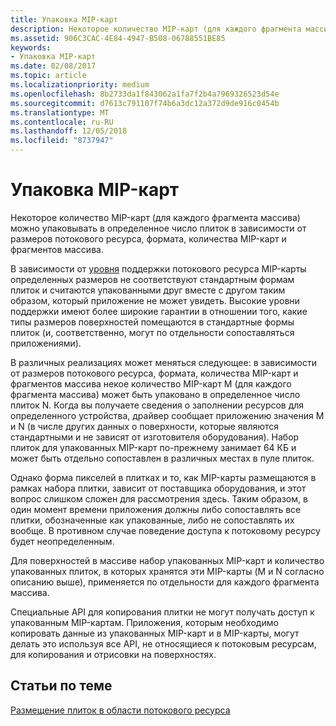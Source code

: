 ```yaml
---
title: Упаковка MIP-карт
description: Некоторое количество MIP-карт (для каждого фрагмента массива) можно упаковывать в определенное число плиток в зависимости от размеров потокового ресурса, формата, количества MIP-карт и фрагментов массива.
ms.assetid: 906C3CAC-4E84-4947-B508-06788551BE85
keywords:
- Упаковка MIP-карт
ms.date: 02/08/2017
ms.topic: article
ms.localizationpriority: medium
ms.openlocfilehash: 8b2733da1f843062a1fa7f2b4a7969326523d54e
ms.sourcegitcommit: d7613c791107f74b6a3dc12a372d9de916c0454b
ms.translationtype: MT
ms.contentlocale: ru-RU
ms.lasthandoff: 12/05/2018
ms.locfileid: "8737947"
---
```

# <a name="mipmap-packing"></a>Упаковка MIP-карт


Некоторое количество MIP-карт (для каждого фрагмента массива) можно упаковывать в определенное число плиток в зависимости от размеров потокового ресурса, формата, количества MIP-карт и фрагментов массива.

В зависимости от [уровня](streaming-resources-features-tiers.md) поддержки потокового ресурса MIP-карты определенных размеров не соответствуют стандартным формам плиток и считаются упакованными друг вместе с другом таким образом, который приложение не может увидеть. Высокие уровни поддержки имеют более широкие гарантии в отношении того, какие типы размеров поверхностей помещаются в стандартные формы плиток (и, соответственно, могут по отдельности сопоставляться приложениями).

В различных реализациях может меняться следующее: в зависимости от размеров потокового ресурса, формата, количества MIP-карт и фрагментов массива некое количество MIP-карт M (для каждого фрагмента массива) может быть упаковано в определенное число плиток N. Когда вы получаете сведения о заполнении ресурсов для определенного устройства, драйвер сообщает приложению значения M и N (в числе других данных о поверхности, которые являются стандартными и не зависят от изготовителя оборудования). Набор плиток для упакованных MIP-карт по-прежнему занимает 64 КБ и может быть отдельно сопоставлен в различных местах в пуле плиток.

Однако форма пикселей в плитках и то, как MIP-карты размещаются в рамках набора плитки, зависит от поставщика оборудования, и этот вопрос слишком сложен для рассмотрения здесь. Таким образом, в один момент времени приложения должны либо сопоставлять все плитки, обозначенные как упакованные, либо не сопоставлять их вообще. В противном случае поведение доступа к потоковому ресурсу будет неопределенным.

Для поверхностей в массиве набор упакованных MIP-карт и количество упакованных плиток, в которых хранятся эти MIP-карты (M и N согласно описанию выше), применяется по отдельности для каждого фрагмента массива.

Специальные API для копирования плитки не могут получать доступ к упакованным MIP-картам. Приложения, которым необходимо копировать данные из упакованных MIP-карт и в MIP-карты, могут делать это используя все API, не относящиеся к потоковым ресурсам, для копирования и отрисовки на поверхностях.

## <a name="span-idrelated-topicsspanrelated-topics"></a><span id="related-topics"></span>Статьи по теме


[Размещение плиток в области потокового ресурса](how-a-streaming-resource-s-area-is-tiled.md)

 

 




